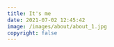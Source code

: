 ```yaml
---
title: It's me
date: 2021-07-02 12:45:42
image: /images/about/about_1.jpg
copyright: false
---
```

